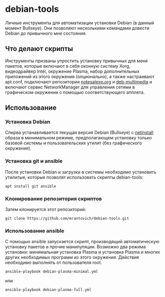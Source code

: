 # debian-tools

Личные инструменты для автоматизации установки Debian (в данный момент Bullseye). Они позволяют несколькими командами довести Debian до привычного мне состояния.

## Что делают скрипты
Инструменты призваны упростить установку привычных для меня пакетов, которые включают в себя оконную систему Xorg, видеодрайвер Intel, окружение Plasma, набор дополнительных приложений из этого окружения (опционально), а также настраивают apt.conf, подключают репозитории [notesalexp.org](https://notesalexp.org/) и [deb-multimedia](https://www.deb-multimedia.org/) и включают сервис NetworkManager для управления сетями в графическом окружении с помощью соответствующего апплета.

## Использование

### Установка Debian
Сперва устанавливается текущая версия Debian (Bullseye) с [netinstall](https://www.debian.org/download) образа в минимальном режиме, предполагающем установку только базовой системы и пользовательских утилит (без графического окружения).

### Установка git и ansible
После установки Debian и загрузки в системы необходимо установить утилитые, которые позволят использовать скрипты debian-tools:

`apt install git ansible`

### Клонирование репозитория скриптов
Затем клонируется этот репозиторий:

`git clone https://github.com/mrantovich/debian-tools.git`

### Использование ansible
С помощью ansible запускается скрипт, производящий автоматическую установку пакетов и прочие манипуляции. Возможно два режима установки: минимальная установка Plasma и установка Plasma и многих других необходимых программ из этого окружения. Действия необходимо выполнять от пользователя root.

`ansible-playbook debian-plasma-minimal.yml`

или

`ansible-playbook debian-plasma-full.yml`
